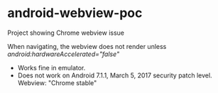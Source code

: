 # android-webview-poc
Project showing Chrome webview issue

When navigating, the webview does not render unless *android:hardwareAccelerated="false"*

- Works fine in emulator.
- Does not work on Android 7.1.1, March 5, 2017 security patch level. Webview: "Chrome stable"

